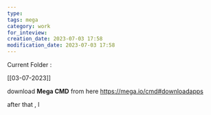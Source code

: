 ```yaml
---
type: 
tags: mega
category: work
for_inteview: 
creation_date: 2023-07-03 17:58
modification_date: 2023-07-03 17:58
---
```


Current Folder : 




[[03-07-2023]]



download **Mega CMD** from here https://mega.io/cmd#downloadapps

after that , l